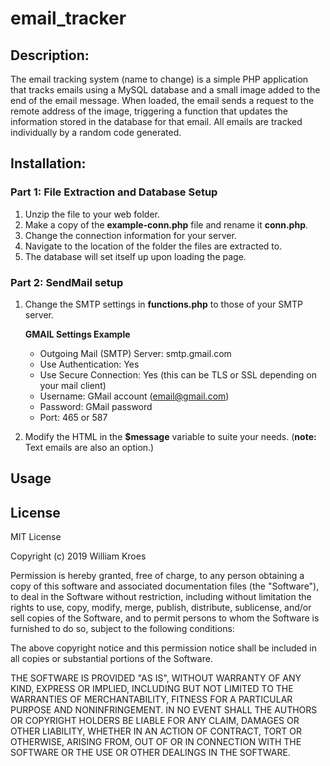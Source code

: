 # email_tracker

## Description:

The email tracking system (name to change) is a simple PHP application that tracks emails using a MySQL database and a small image added to the end of the email message. When loaded, the email sends a request to the remote address of the image, triggering a function that updates the information stored in the database for that email.  All emails are tracked individually by a random code generated. 

## Installation:

### Part 1: File Extraction and Database Setup
1. Unzip the file to your web folder. 
2. Make a copy of the **example-conn.php** file and rename it **conn.php**. 
3. Change the connection information for your server. 
4. Navigate to the location of the folder the files are extracted to. 
5. The database will set itself up upon loading the page. 

### Part 2:  SendMail setup
1. Change the SMTP settings in **functions.php** to those of your SMTP server. 
   
   **GMAIL Settings Example**
   * Outgoing Mail (SMTP) Server: smtp.gmail.com
   * Use Authentication: Yes
   * Use Secure Connection: Yes (this can be TLS or SSL depending on your mail client)
   * Username: GMail account (email@gmail.com)
   * Password: GMail password
   * Port: 465 or 587
2. Modify the HTML in the **$message** variable to suite your needs. (**note:** Text emails are also an option.)
   
## Usage

## License 
MIT License

Copyright (c) 2019 William Kroes

Permission is hereby granted, free of charge, to any person obtaining a copy
of this software and associated documentation files (the "Software"), to deal
in the Software without restriction, including without limitation the rights
to use, copy, modify, merge, publish, distribute, sublicense, and/or sell
copies of the Software, and to permit persons to whom the Software is
furnished to do so, subject to the following conditions:

The above copyright notice and this permission notice shall be included in all
copies or substantial portions of the Software.

THE SOFTWARE IS PROVIDED "AS IS", WITHOUT WARRANTY OF ANY KIND, EXPRESS OR
IMPLIED, INCLUDING BUT NOT LIMITED TO THE WARRANTIES OF MERCHANTABILITY,
FITNESS FOR A PARTICULAR PURPOSE AND NONINFRINGEMENT. IN NO EVENT SHALL THE
AUTHORS OR COPYRIGHT HOLDERS BE LIABLE FOR ANY CLAIM, DAMAGES OR OTHER
LIABILITY, WHETHER IN AN ACTION OF CONTRACT, TORT OR OTHERWISE, ARISING FROM,
OUT OF OR IN CONNECTION WITH THE SOFTWARE OR THE USE OR OTHER DEALINGS IN THE
SOFTWARE.
